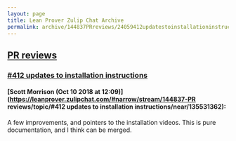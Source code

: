 ```yaml
---
layout: page
title: Lean Prover Zulip Chat Archive 
permalink: archive/144837PRreviews/24059412updatestoinstallationinstructions.html
---
```


## [PR reviews](index.html)
### [#412 updates to installation instructions](24059412updatestoinstallationinstructions.html)

#### [Scott Morrison (Oct 10 2018 at 12:09)](https://leanprover.zulipchat.com/#narrow/stream/144837-PR reviews/topic/#412 updates to installation instructions/near/135531362):
A few improvements, and pointers to the installation videos. This is pure documentation, and I think can be merged.

